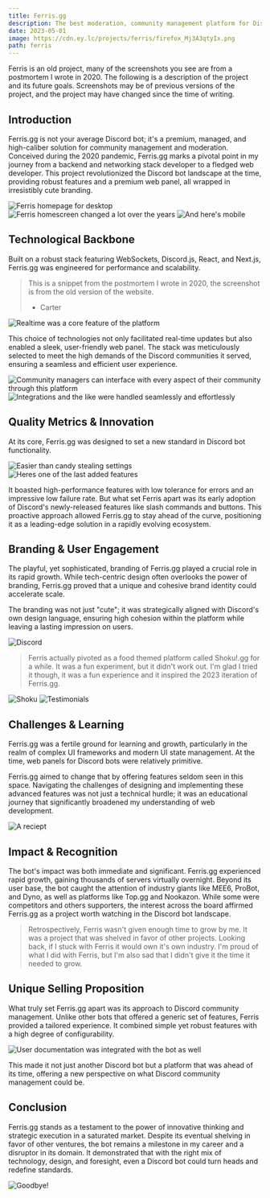```yaml
---
title: Ferris.gg
description: The best moderation, community management platform for Discord.
date: 2023-05-01
image: https://cdn.ey.lc/projects/ferris/firefox_Mj3A3qtyIx.png
path: ferris
---
```


<div class="px-4 rounded-xl bg-red-800 text-red-50">
<p class="py-4">
Ferris is an old project, many of the screenshots you see are from a postmortem I wrote in 2020. The following is a description of the project and its future goals. Screenshots may be of previous versions of the project, and the project may have changed since the time of writing.
</p>
</div>

## Introduction

Ferris.gg is not your average Discord bot; it's a premium, managed, and high-caliber solution for community management and moderation. Conceived during the 2020 pandemic, Ferris.gg marks a pivotal point in my journey from a backend and networking stack developer to a fledged web developer. This project revolutionized the Discord bot landscape at the time, providing robust features and a premium web panel, all wrapped in irresistibly cute branding.

![Ferris homepage for desktop](https://cdn.ey.lc/projects/ferris/firefox_WE3Gg9wZni.png)
![Ferris homescreen changed a lot over the years](https://cdn.ey.lc/projects/ferris/firefox_aMmGciBYTW.png)
![And here's mobile](https://cdn.ey.lc/projects/ferris/chrome_bWfXQ3y6yb.png)

## Technological Backbone

Built on a robust stack featuring WebSockets, Discord.js, React, and Next.js, Ferris.gg was engineered for performance and scalability.

> This is a snippet from the postmortem I wrote in 2020, the screenshot is from the old version of the website.
>
> - Carter

![Realtime was a core feature of the platform](https://cdn.ey.lc/projects/ferris/odYUk24Rg3.gif)

This choice of technologies not only facilitated real-time updates but also enabled a sleek, user-friendly web panel. The stack was meticulously selected to meet the high demands of the Discord communities it served, ensuring a seamless and efficient user experience.

![Community managers can interface with every aspect of their community through this platform](https://cdn.ey.lc/projects/ferris/firefox_iamAKEOrxz.png)
![Integrations and the like were handled seamlessly and effortlessly](https://cdn.ey.lc/projects/ferris/firefox_VlXT6nic2S.png)

## Quality Metrics & Innovation

At its core, Ferris.gg was designed to set a new standard in Discord bot functionality.

![Easier than candy stealing settings](https://cdn.ey.lc/projects/ferris/firefox_qDPMqe26sr.png)
![Heres one of the last added features](https://cdn.ey.lc/projects/ferris/firefox_SV6aa7EpRx.png)

It boasted high-performance features with low tolerance for errors and an impressive low failure rate. But what set Ferris apart was its early adoption of Discord's newly-released features like slash commands and buttons. This proactive approach allowed Ferris.gg to stay ahead of the curve, positioning it as a leading-edge solution in a rapidly evolving ecosystem.

## Branding & User Engagement

The playful, yet sophisticated, branding of Ferris.gg played a crucial role in its rapid growth. While tech-centric design often overlooks the power of branding, Ferris.gg proved that a unique and cohesive brand identity could accelerate scale.

The branding was not just "cute"; it was strategically aligned with Discord's own design language, ensuring high cohesion within the platform while leaving a lasting impression on users.

![Discord](https://cdn.ey.lc/projects/ferris/Discord_tZMQkakCUz.png)

> Ferris actually pivoted as a food themed platform called Shoku!.gg for a while. It was a fun experiment, but it didn't work out. I'm glad I tried it though, it was a fun experience and it inspired the 2023 iteration of Ferris.gg.

![Shoku](https://cdn.ey.lc/projects/ferris/firefox_4fi48WBDaA.png)
![Testimonials](https://cdn.ey.lc/projects/ferris/firefox_FJqdtLHLny.png)

## Challenges & Learning

Ferris.gg was a fertile ground for learning and growth, particularly in the realm of complex UI frameworks and modern UI state management. At the time, web panels for Discord bots were relatively primitive.

Ferris.gg aimed to change that by offering features seldom seen in this space. Navigating the challenges of designing and implementing these advanced features was not just a technical hurdle; it was an educational journey that significantly broadened my understanding of web development.

![A reciept](https://cdn.ey.lc/projects/ferris/Discord_0T4eFU5iyE.png)

## Impact & Recognition

The bot's impact was both immediate and significant. Ferris.gg experienced rapid growth, gaining thousands of servers virtually overnight. Beyond its user base, the bot caught the attention of industry giants like MEE6, ProBot, and Dyno, as well as platforms like Top.gg and Nookazon. While some were competitors and others supporters, the interest across the board affirmed Ferris.gg as a project worth watching in the Discord bot landscape.

> Retrospectively, Ferris wasn't given enough time to grow by me. It was a project that was shelved in favor of other projects. Looking back, if I stuck with Ferris it would own it's own industry. I'm proud of what I did with Ferris, but I'm also sad that I didn't give it the time it needed to grow.

## Unique Selling Proposition

What truly set Ferris.gg apart was its approach to Discord community management. Unlike other bots that offered a generic set of features, Ferris provided a tailored experience. It combined simple yet robust features with a high degree of configurability.

![User documentation was integrated with the bot as well](https://cdn.ey.lc/projects/ferris/firefox_cXTMa7PQyz.png)

This made it not just another Discord bot but a platform that was ahead of its time, offering a new perspective on what Discord community management could be.

## Conclusion

Ferris.gg stands as a testament to the power of innovative thinking and strategic execution in a saturated market. Despite its eventual shelving in favor of other ventures, the bot remains a milestone in my career and a disruptor in its domain. It demonstrated that with the right mix of technology, design, and foresight, even a Discord bot could turn heads and redefine standards.

![Goodbye!](https://cdn.ey.lc/projects/ferris/firefox_Mj3A3qtyIx.png)
